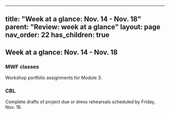 
---
title: "Week at a glance: Nov. 14 - Nov. 18"
parent: "Review: week at a glance" 
layout: page
nav_order: 22
has_children: true
---

## Week at a glance: Nov. 14 - Nov. 18

### MWF classes

Workshop portfolio assignments for Module 3.

### CBL

Complete drafts of project due or dress rehearsals  scheduled by Friday, Nov. 18.
